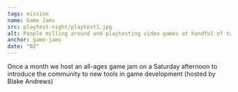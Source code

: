 ```yaml
---
tags: mission
name: Game Jams
src: playtest-night/playtest1.jpg
alt: People milling around and playtesting video games at handful of tables in the middle of an arcade.
anchor: game-jams
date: "02"
---
```


<aside>
Once a month we host an all-ages game jam on a Saturday afternoon to introduce the community to new tools in game development (hosted by Blake Andrews)
</aside>
